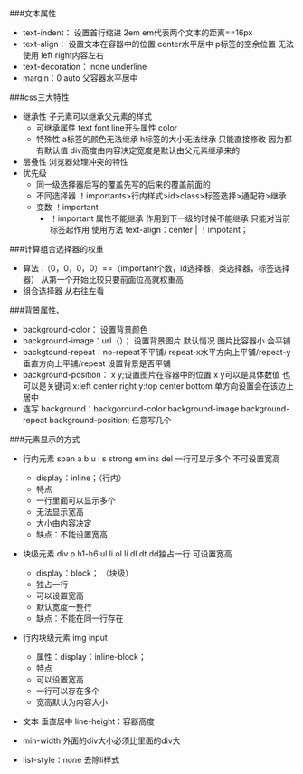 ###文本属性
* text-indent： 设置首行缩进 2em  em代表两个文本的距离==16px
* text-align： 设置文本在容器中的位置  center水平居中  p标签的空余位置 无法使用 left right内容左右
* text-decoration： none underline
* margin：0 auto 父容器水平居中

###css三大特性 
* 继承性 子元素可以继承父元素的样式
	* 可继承属性 text font line开头属性 color
	* 特殊性 a标签的颜色无法继承 h标签的大小无法继承  只能直接修改 因为都有默认值 div高度由内容决定宽度是默认由父元素继承来的
* 层叠性  浏览器处理冲突的特性 
* 优先级 
	* 同一级选择器后写的覆盖先写的后来的覆盖前面的
	* 不同选择器 ！importants>行内样式>id>class>标签选择>通配符>继承 
	* 变数  ！important
		* ！important 属性不能继承  作用到下一级的时候不能继承 只能对当前标签起作用  使用方法 text-align：center | ！impotant；

###计算组合选择器的权重
* 算法：（0，0，0，0）==（important个数，id选择器，类选择器，标签选择器） 从第一个开始比较只要前面位高就权重高
* 组合选择器 从右往左看

###背景属性、
* background-color： 设置背景颜色
* background-image：url（）； 设置背景图片 默认情况 图片比容器小 会平铺
* backgtound-repeat：no-repeat不平铺/ repeat-x水平方向上平铺/repeat-y垂直方向上平铺/repeat 设置背景是否平铺
* background-position： x y;设置图片在容器中的位置 x y可以是具体数值 也可以是关键词 x:left center right y:top center bottom  单方向设置会在该边上居中
* 连写 background：backgoround-color background-image background-repeat background-position; 任意写几个

###元素显示的方式
* 行内元素 span a b u i s strong em ins del  一行可显示多个 不可设置宽高
	* display：inline；（行内）
	* 特点
	* 一行里面可以显示多个
	* 无法显示宽高
	* 大小由内容决定
	* 缺点：不能设置宽高
* 块级元素 div p h1-h6 ul li ol li dl dt dd独占一行 可设置宽高
	* display：block； （块级）
	* 独占一行
	* 可以设置宽高
	* 默认宽度一整行
	* 缺点：不能在同一行存在
* 行内块级元素 img input 
	* 属性：display：inline-block；
	* 特点
	* 可以设置宽高
	* 一行可以存在多个 
	* 宽高默认为内容大小

* 文本 垂直居中 line-height：容器高度
* min-width 外面的div大小必须比里面的div大
* list-style：none 去除li样式
